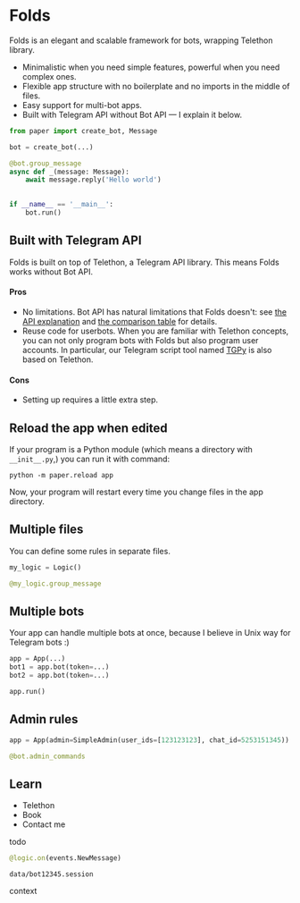 # Folds

Folds is an elegant and scalable framework for bots, wrapping Telethon library.

- Minimalistic when you need simple features, powerful when you need complex ones.
- Flexible app structure with no boilerplate and no imports in the middle of files.
- Easy support for multi-bot apps.
- Built with Telegram API without Bot API — I explain it below.

```python
from paper import create_bot, Message

bot = create_bot(...)

@bot.group_message
async def _(message: Message):
    await message.reply('Hello world')

    
if __name__ == '__main__':
    bot.run()
```

## Built with Telegram API

Folds is built on top of Telethon, a Telegram API library. This means Folds works without Bot API.

#### Pros

- No limitations.
  Bot API has natural limitations that Folds doesn't:
  see [the API explanation](/book/dev/api) and [the comparison table](/book/appendix/api-comparison) for details.
- Reuse code for userbots. 
  When you are familiar with Telethon concepts, 
  you can not only program bots with Folds but also program user accounts.
  In particular, our Telegram script tool named [TGPy](/tgpy/index) is also based on Telethon.

#### Cons

- Setting up requires a little extra step.

## Reload the app when edited

If your program is a Python module (which means a directory with `__init__.py`,) you can run it with command:

```shell
python -m paper.reload app
```

Now, your program will restart every time you change files in the app directory.



## Multiple files

You can define some rules in separate files.

```python
my_logic = Logic()

@my_logic.group_message
```

## Multiple bots 

Your app can handle multiple bots at once, because I believe in Unix way for Telegram bots :)

```python
app = App(...)
bot1 = app.bot(token=...)
bot2 = app.bot(token=...)

app.run()
```

## Admin rules

```python
app = App(admin=SimpleAdmin(user_ids=[123123123], chat_id=5253151345))

@bot.admin_commands
```

## Learn

- Telethon
- Book
- Contact me

todo

```python
@logic.on(events.NewMessage)
```

`data/bot12345.session`

context
